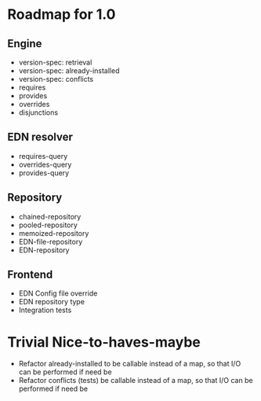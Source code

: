 Roadmap for 1.0
===============

Engine
------
* version-spec: retrieval
* version-spec: already-installed
* version-spec: conflicts
* requires
* provides
* overrides
* disjunctions

EDN resolver
------------
* requires-query
* overrides-query
* provides-query

Repository
----------
* chained-repository
* pooled-repository
* memoized-repository
* EDN-file-repository
* EDN-repository

Frontend
--------
* EDN Config file override
* EDN repository type
* Integration tests

Trivial Nice-to-haves-maybe
===========================
* Refactor already-installed to be callable instead of
  a map, so that I/O can be performed if need be
* Refactor conflicts (tests) be callable instead of
  a map, so that I/O can be performed if need be

